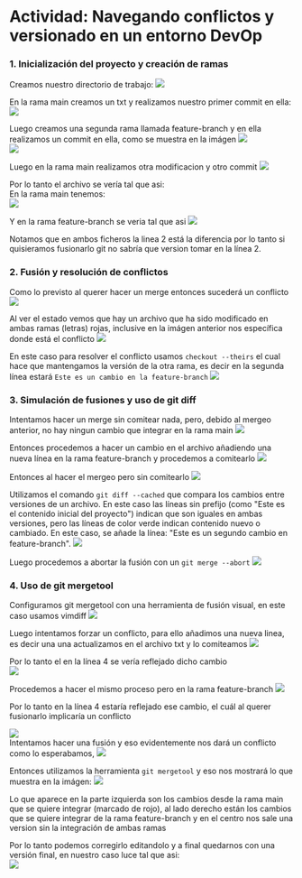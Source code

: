 # Actividad: Navegando conflictos y versionado en un entorno DevOp  
  
### 1. Inicialización del proyecto y creación de ramas 

Creamos nuestro directorio de trabajo: 
![](img/01.png)  
  
En la rama main creamos un txt y realizamos nuestro primer commit en ella:  
![](img/02.png)  
  
Luego creamos una segunda rama llamada feature-branch y en ella realizamos un commit en ella, como se muestra en la imágen
![](img/03.png)  
![](img/04.png)  
  
Luego en la rama main realizamos otra modificacion y otro commit 
![](img/05.png)  
  
Por lo tanto el archivo se vería tal que asi:  
En la rama main tenemos:  
![](img/06.png)  

Y en la rama feature-branch se veria tal que asi
![](img/07.png)  
  
Notamos que en ambos ficheros la linea 2 está la diferencia por lo tanto si quisieramos fusionarlo git no sabría que version tomar en la línea 2.  
  

### 2. Fusión y resolución de conflictos  
Como lo previsto al querer hacer un merge entonces sucederá un conflicto
![](img/08.png)  
  
Al ver el estado vemos que hay un archivo que ha sido modificado en ambas ramas (letras) rojas, inclusive en la imágen anterior nos específica donde está el conflicto
![](img/09.png)  
  
En este caso para resolver el conflicto usamos `checkout --theirs` el cual hace que mantengamos la versión de la otra rama, es decir en la segunda línea estará `Este es un cambio en la feature-branch` 
![](img/10.png)  
  
### 3. Simulación de fusiones y uso de git diff  
Intentamos hacer un merge sin comitear nada, pero, debido al mergeo anterior, no hay ningun cambio que integrar en la rama main
![](img/11.png)  
  
Entonces procedemos a hacer un cambio en el archivo añadiendo una nueva línea en la rama feature-branch y procedemos a comitearlo
![](img/12.png)  
  
Entonces al hacer el mergeo pero sin comitearlo
![](img/13.png)  
  
Utilizamos el comando `git diff --cached`  que compara los cambios entre versiones de un archivo. En este caso las líneas sin prefijo (como "Este es el contenido inicial del proyecto") indican que son iguales en ambas versiones, pero las líneas de color verde indican contenido nuevo o cambiado. En este caso, se añade la línea: "Este es un segundo cambio en feature-branch".
![](img/14.png)  
  
Luego procedemos a abortar la fusión con un `git merge --abort`
![](img/15.png)  
  
### 4. Uso de git mergetool  
Configuramos git mergetool con una herramienta de fusión visual, en este caso usamos vimdiff
![](img/16.png)  
  
Luego intentamos forzar un conflicto, para ello añadimos una nueva linea, es decir una una actualizamos en el archivo txt y lo comiteamos
![](img/17.png)  
  
Por lo tanto el en la línea 4 se vería reflejado dicho cambio  
![](img/18.png)  
  
Procedemos a hacer el mismo proceso pero en la rama feature-branch
![](img/19.png)  
  
Por lo tanto en la línea 4 estaría reflejado ese cambio, el cuál al querer fusionarlo implicaría un conflicto  
  
![](img/20.png)  
Intentamos hacer una fusión y eso evidentemente nos dará un conflicto como lo esperabamos, 
![](img/21.png)  
  
Entonces utilizamos la herramienta `git mergetool` y eso nos mostrará lo que muestra en la imágen:
![](img/22.png)  
  
Lo que aparece en la parte izquierda son los cambios desde la rama main que se quiere integrar (marcado de rojo), al lado derecho están los cambios que se quiere integrar de la rama feature-branch y en el centro nos sale una version sin la integración de ambas ramas  
  
Por lo tanto podemos corregirlo editandolo y a final quedarnos con una versión final, en nuestro caso luce tal que asi:  
![](img/24.png)  
  
